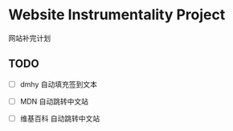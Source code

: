 # Website Instrumentality Project
网站补完计划

## TODO

 - [ ] dmhy 自动填充签到文本

 - [ ] MDN 自动跳转中文站

 - [ ] 维基百科 自动跳转中文站
